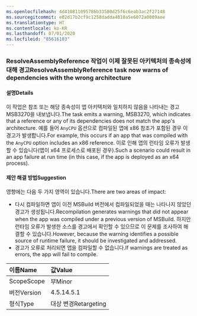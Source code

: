 ```yaml
---
ms.openlocfilehash: 4d410811095786b33580d25f6c6eab3ac2f27148
ms.sourcegitcommit: e02d17b2cf9c1258dadda4810a5e6072a0089aee
ms.translationtype: HT
ms.contentlocale: ko-KR
ms.lasthandoff: 07/01/2020
ms.locfileid: "85616103"
---
```

### <a name="resolveassemblyreference-task-now-warns-of-dependencies-with-the-wrong-architecture"></a><span data-ttu-id="87794-101">ResolveAssemblyReference 작업이 이제 잘못된 아키텍처의 종속성에 대해 경고</span><span class="sxs-lookup"><span data-stu-id="87794-101">ResolveAssemblyReference task now warns of dependencies with the wrong architecture</span></span>

#### <a name="details"></a><span data-ttu-id="87794-102">설명</span><span class="sxs-lookup"><span data-stu-id="87794-102">Details</span></span>

<span data-ttu-id="87794-103">이 작업은 참조 또는 해당 종속성이 앱 아키텍처와 일치하지 않음을 나타내는 경고 MSB3270을 내보냅니다.</span><span class="sxs-lookup"><span data-stu-id="87794-103">The task emits a warning, MSB3270, which indicates that a reference or any of its dependencies does not match the app's architecture.</span></span> <span data-ttu-id="87794-104">예를 들어 `AnyCPU` 옵션으로 컴파일된 앱에 x86 참조가 포함된 경우 이 경고가 발생합니다.</span><span class="sxs-lookup"><span data-stu-id="87794-104">For example, this occurs if an app that was compiled with the `AnyCPU` option includes an x86 reference.</span></span> <span data-ttu-id="87794-105">이로 인해 앱의 런타임 오류가 발생할 수 있습니다(앱이 x64 프로세스로 배포된 경우).</span><span class="sxs-lookup"><span data-stu-id="87794-105">Such a scenario could result in an app failure at run time (in this case, if the app is deployed as an x64 process).</span></span>

#### <a name="suggestion"></a><span data-ttu-id="87794-106">제안 해결 방법</span><span class="sxs-lookup"><span data-stu-id="87794-106">Suggestion</span></span>

<span data-ttu-id="87794-107">영향에는 다음 두 가지 영역이 있습니다.</span><span class="sxs-lookup"><span data-stu-id="87794-107">There are two areas of impact:</span></span>

- <span data-ttu-id="87794-108">다시 컴파일하면 앱이 이전 MSBuild 버전에서 컴파일되었을 때는 나타나지 않았던 경고가 생성됩니다.</span><span class="sxs-lookup"><span data-stu-id="87794-108">Recompilation generates warnings that did not appear when the app was compiled under a previous version of MSBuild.</span></span> <span data-ttu-id="87794-109">하지만 런타임 오류가 발생한 소스를 경고에서 확인할 수 있으므로 이 문제를 조사하여 해결할 수 있습니다.</span><span class="sxs-lookup"><span data-stu-id="87794-109">However, because the warning identifies a possible source of runtime failure, it should be investigated and addressed.</span></span>
- <span data-ttu-id="87794-110">경고가 오류로 처리되면 앱을 컴파일할 수 없습니다.</span><span class="sxs-lookup"><span data-stu-id="87794-110">If warnings are treated as errors, the app will fail to compile.</span></span>

| <span data-ttu-id="87794-111">이름</span><span class="sxs-lookup"><span data-stu-id="87794-111">Name</span></span>    | <span data-ttu-id="87794-112">값</span><span class="sxs-lookup"><span data-stu-id="87794-112">Value</span></span>       |
|:--------|:------------|
| <span data-ttu-id="87794-113">Scope</span><span class="sxs-lookup"><span data-stu-id="87794-113">Scope</span></span>   | <span data-ttu-id="87794-114">부</span><span class="sxs-lookup"><span data-stu-id="87794-114">Minor</span></span>       |
| <span data-ttu-id="87794-115">버전</span><span class="sxs-lookup"><span data-stu-id="87794-115">Version</span></span> | <span data-ttu-id="87794-116">4.5.1</span><span class="sxs-lookup"><span data-stu-id="87794-116">4.5.1</span></span>       |
| <span data-ttu-id="87794-117">형식</span><span class="sxs-lookup"><span data-stu-id="87794-117">Type</span></span>    | <span data-ttu-id="87794-118">대상 변경</span><span class="sxs-lookup"><span data-stu-id="87794-118">Retargeting</span></span> |
